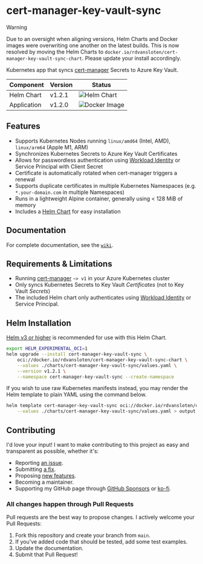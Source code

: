 # cert-manager-key-vault-sync

> [!WARNING]  
> Due to an oversight when aligning versions, Helm Charts and Docker images were overwriting one another on the latest builds. This is now resolved by moving the Helm Charts to `docker.io/rdvansloten/cert-manager-key-vault-sync-chart`. Please update your install accordingly.

Kubernetes app that syncs [cert-manager](https://cert-manager.io) Secrets to Azure Key Vault.

| Component   | Version | Status                                                                                                                           |
| ----------- | ------- | -------------------------------------------------------------------------------------------------------------------------------- |
| Helm Chart  | v1.2.1  | ![Helm Chart](https://github.com/rdvansloten/cert-manager-key-vault-sync/actions/workflows/build-push-helm-chart.yaml/badge.svg) |
| Application | v1.2.0  | ![Docker Image](https://github.com/rdvansloten/cert-manager-key-vault-sync/actions/workflows/build-push-image.yaml/badge.svg)    |

## Features

- Supports Kubernetes Nodes running `linux/amd64` (Intel, AMD), `linux/arm64` (Apple M1, ARM)
- Synchronizes Kubernetes Secrets to Azure Key Vault Certificates
- Allows for passwordless authentication using [Workload Identity](https://learn.microsoft.com/en-us/azure/aks/workload-identity-overview) or Service Principal with Client Secret
- Certificate is automatically rotated when cert-manager triggers a renewal
- Supports duplicate certificates in multiple Kubernetes Namespaces (e.g. `*.your-domain.com` in multiple Namespaces)
- Runs in a lightweight Alpine container, generally using < 128 MiB of memory
- Includes a [Helm Chart](#helm-installation) for easy installation

## Documentation

For complete documentation, see the [`wiki`](./wiki).

## Requirements & Limitations

- Running [cert-manager](https://cert-manager.io) `~> v1` in your Azure Kubernetes cluster
- Only syncs Kubernetes Secrets to Key Vault _Certificates_ (not to Key Vault _Secrets_)
- The included Helm chart only authenticates using [Workload Identity](https://learn.microsoft.com/en-us/azure/aks/workload-identity-overview) or Service Principal.

## Helm Installation

[Helm v3 or higher](https://helm.sh/docs/intro/install/#through-package-managers) is recommended for use with this Helm Chart.

```sh
export HELM_EXPERIMENTAL_OCI=1
helm upgrade --install cert-manager-key-vault-sync \
    oci://docker.io/rdvansloten/cert-manager-key-vault-sync-chart \
    --values ./charts/cert-manager-key-vault-sync/values.yaml \
    --version v1.2.1 \
    --namespace cert-manager-key-vault-sync --create-namespace
```

If you wish to use raw Kubernetes manifests instead, you may render the Helm template to plain YAML using the command below.

```sh
helm template cert-manager-key-vault-sync oci://docker.io/rdvansloten/cert-manager-key-vault-sync-chart --version v1.2.0 \
    --values ./charts/cert-manager-key-vault-sync/values.yaml > output.yaml
```

## Contributing

I'd love your input! I want to make contributing to this project as easy and transparent as possible, whether it's:

- Reporting [an issue](https://github.com/rdvansloten/cert-manager-key-vault-sync/issues/new?assignees=&labels=bug&template=bug_report.yml).
- Submitting [a fix](https://github.com/rdvansloten/cert-manager-key-vault-sync/compare).
- Proposing [new features](https://github.com/rdvansloten/cert-manager-key-vault-sync/issues/new?assignees=&labels=enhancement&template=feature_request.yml).
- Becoming a maintainer.
- Supporting my GitHub page through [GitHub Sponsors](https://github.com/sponsors/rdvansloten) or [ko-fi](https://ko-fi.com/V7V0WI9MI).

### All changes happen through Pull Requests

Pull requests are the best way to propose changes. I actively welcome your Pull Requests:

1. Fork this repository and create your branch from `main`.
2. If you've added code that should be tested, add some test examples.
3. Update the documentation.
4. Submit that Pull Request!
